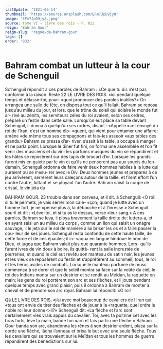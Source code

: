 ```yaml
---
lastUpdate: '2021-05-14'
thumbnail: 'https://source.unsplash.com/EFm7JpD9jy8'
image: 'EFm7JpD9jy8.jpeg'
source: tome VI - livre des rois - P. 021
reign: 'Bahram Gour'
reign-slug: 'regne-de-bahram-gour'
tags: []
order: '032'
---
```


# Bahram combat un lutteur à la cour de Schenguil

Sc’henguil répondit à ces paroles de Bahram : «Ce que tu dis n’est pas conforme à la raison. Reste
22 LE LIVRE DES ROIS.
«ici pendant quelque temps et délasse-toi; pour- «quoi prononcer des paroles inutiles?» On arrangea une salle de fête, on disposa tout ce qu’il fallait. Bahram se reposa jusqu’au milieu du jour, et lors. que le trône du soleil qui éclaire le monde fut ar- rivé au zénith, les serviteurs zélés du roi avaient,
selon ses ordres, préparé un festin dans cette salle. Lorsqu’on eut placé sa table devant Schenguil, il donna à quelqu’un ses ordres, disant : «Appelle «cet envoyé du roi de l’lran, c’est un homme élo-
«quent, qui vient pour entamer une affaire; amène «de même tous ses compagnons et fais-les asseoir «aux tables des grands.» Bahram se pressa d’ar- river, s’assit à la table, s’occupa à manger et ne
parla point. Lorsque le dîner fut fini, on forma
une assemblée et l’on fit venir des musiciens et
du vin: les parfums musqués du vin se répandirent
et les hâtes se reposèrent sur des tapis de brocart d’or.
Lorsque les grands furent mis en gaieté par le
vin et qu’ils ne pensèrent pas aux soucis du len-
demain, Schenguil ordonna de faire venir deux hommes habiles à la lutte qui auraient pu se mesu- rer avec le Div. Deux hommes jeunes et préparés à
ce jeu arrivèrent, serrèrent leurs caleçons autour de
la taille, et firent effort l’un contre l’autre, luttant et se ployant l’un l’autre.
Bahram saisit la coupe de cristal, le vin jeta du

BAI-IRAM GOUR. 23 trouble dans son cerveau, et il dit. à Schenguil: «O roi! si tu le permets, je vais serrer mon cale-
«çon; quand je lutte avec un homme fort, je ne «pense plus à, la débauche et à l’ivresse.» Schenguil
sourit et dit : «Lève-toi, et si tu as le dessus, verse «leur sang.» A ces paroles, Bahram se leva, il ploya bravement la taille droite de: luttera-a, et en ayant saisi un au milieu du corps , comme un lion qui saisit un onagre sauvage, il le jeta sur le sol de manière à lui briser les os et à faire passer la cou- leur de ses joues. Schenguil resta confondu de cette haute taille, de cette force et de ces épaules; il in- vaqua en langue hindoue le nom de Dieu, et jugea que Bahram valait plus que quarante hommes. Lors- qu’ils furent ivres de vin doux à boire, ils quittè-
rent la salle incrustée de pierreries, et quand le ciel eut revêtu son manteau de satin noir, les jeunes et les vieux se reposèrent du festin et s’apprétèrent
au sommeil, tous, le roi et les héros avides de combats.
Lorsque le manteau parfumé de musc commença à
se dorer et que le soleil montra sa face sur la voûte du ciel, le roi des Indiens monta sur un destrier et se rendit au Meîdan, la raquette en main; les gens
du roi portèrent son arc et ses flèches, et il jouta pendant quelque temps avec grand plaisir; puis il ordonna à Bahram de monter à cheval et de prendre son arc royal. Bahram lui répondit: «O roi!

Qà LE LIVRE DES ROIS.
«j’ai avec moi beaucoup de cavaliers de l’lran qui
«tous ont envie de tirer des flèches et de jouer à la «raquette; quel ordre le noble roi leur donne-t-il?» Schenguil dit: «La flèche et l’arc sont certainement
«les vrais appuis du cavalier. Toi, avec ta poitrine «et avec les bras forts, lève ta main, bande ton «arc et fais partir une flèche.» Bahram Gour banda son arc, abandonna les rênes à son destrier ardent, plaça sur la corde une flèche, lâcha l’anneau et brisa
le but avec une seule flèche. Tous les cavaliers qui se trouvaient sur le Meïdan et tous les hommes de guerre répandirent des bénédictions sur lui.
